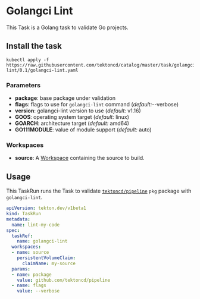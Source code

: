 # Golangci Lint

This Task is a Golang task to validate Go projects.

## Install the task

```
kubectl apply -f https://raw.githubusercontent.com/tektoncd/catalog/master/task/golangci-lint/0.1/golangci-lint.yaml

```

### Parameters

* **package**: base package under validation
* **flags**: flags to use for `golangci-lint` command (_default:_--verbose)
* **version**: golangci-lint version to use (_default:_ v1.16)
* **GOOS**: operating system target (_default:_ linux)
* **GOARCH**: architecture target (_default:_ amd64)
* **GO111MODULE**: value of module support (_default:_ auto)

### Workspaces

* **source**: A [Workspace](https://github.com/tektoncd/pipeline/blob/master/docs/workspaces.md) containing the source to build.

## Usage

This TaskRun runs the Task to validate
[`tektoncd/pipeline`](https://github.com/tektoncd/pipeline) `pkg` package with
`golangci-lint`.

```yaml
apiVersion: tekton.dev/v1beta1
kind: TaskRun
metadata:
  name: lint-my-code
spec:
  taskRef:
    name: golangci-lint
  workspaces:
  - name: source
    persistentVolumeClaim:
      claimName: my-source
  params:
  - name: package
    value: github.com/tektoncd/pipeline
  - name: flags
    value: --verbose
```
